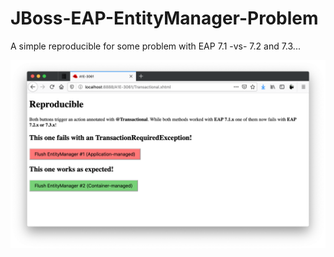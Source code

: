 # JBoss-EAP-EntityManager-Problem
A simple reproducible for some problem with EAP 7.1 -vs- 7.2 and 7.3...

![WebUI](DB-20200512-134056@2x.png)
